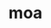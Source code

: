 ---
category: 3-letters
denotation: null
name: moa
reference_link: https://www.etymonline.com/word/moa
root_language: null
root_name: null
title: moa
type: free
word_sums:
- respelling: moa
  sum: 'Moa + '
---